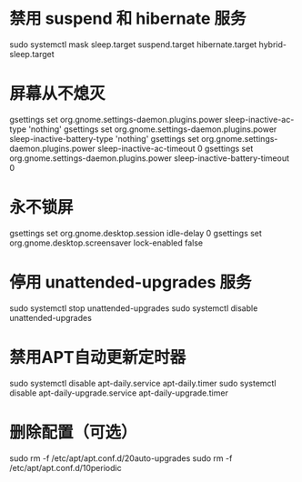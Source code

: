 # 禁用 suspend 和 hibernate 服务
sudo systemctl mask sleep.target suspend.target hibernate.target hybrid-sleep.target

# 屏幕从不熄灭
gsettings set org.gnome.settings-daemon.plugins.power sleep-inactive-ac-type 'nothing'
gsettings set org.gnome.settings-daemon.plugins.power sleep-inactive-battery-type 'nothing'
gsettings set org.gnome.settings-daemon.plugins.power sleep-inactive-ac-timeout 0
gsettings set org.gnome.settings-daemon.plugins.power sleep-inactive-battery-timeout 0

# 永不锁屏
gsettings set org.gnome.desktop.session idle-delay 0
gsettings set org.gnome.desktop.screensaver lock-enabled false

# 停用 unattended-upgrades 服务
sudo systemctl stop unattended-upgrades
sudo systemctl disable unattended-upgrades

# 禁用APT自动更新定时器
sudo systemctl disable apt-daily.service apt-daily.timer
sudo systemctl disable apt-daily-upgrade.service apt-daily-upgrade.timer

# 删除配置（可选）
sudo rm -f /etc/apt/apt.conf.d/20auto-upgrades
sudo rm -f /etc/apt/apt.conf.d/10periodic


